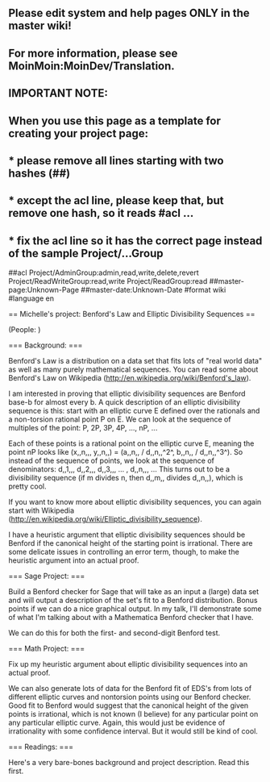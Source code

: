 ## Please edit system and help pages ONLY in the master wiki!
## For more information, please see MoinMoin:MoinDev/Translation.
## IMPORTANT NOTE:
## When you use this page as a template for creating your project page:
##  * please remove all lines starting with two hashes (##)
##  * except the acl line, please keep that, but remove one hash, so it reads #acl ...
##  * fix the acl line so it has the correct page instead of the sample Project/...Group
##acl Project/AdminGroup:admin,read,write,delete,revert Project/ReadWriteGroup:read,write Project/ReadGroup:read
##master-page:Unknown-Page
##master-date:Unknown-Date
#format wiki
#language en


== Michelle's project: Benford's Law and Elliptic Divisibility Sequences ==

(People: )


=== Background: ===

Benford's Law is a distribution on a data set that fits lots of "real world data" as well as many purely mathematical sequences.  You can read some about Benford's Law on Wikipedia (http://en.wikipedia.org/wiki/Benford's_law).

I am interested in proving that elliptic divisibility sequences are Benford base-b for almost every b.  A quick description of an elliptic divisibility sequence is this: start with an elliptic curve E defined over the rationals and a non-torsion rational point P on E.  We can look at the sequence of multiples of the point: P, 2P, 3P, 4P, ..., nP, ...  

Each of these points is a rational point on the elliptic curve E, meaning the point nP looks like (x,,n,,, y,,n,,) = (a,,n,, / d,,n,,^2^, b,,n,, / d,,n,,^3^).  So instead of the sequence of points, we look at the sequence of denominators: d,,1,,, d,,2,,, d,,3,,, ... , d,,n,,, ...  This turns out to be a divisibility sequence (if m divides n, then d,,m,, divides d,,n,,), which is pretty cool.  

If you want to know more about elliptic divisibility sequences, you can again start with Wikipedia (http://en.wikipedia.org/wiki/Elliptic_divisibility_sequence).

I have a heuristic argument that elliptic divisibility sequences should be Benford if the canonical height of the starting point is irrational.  There are some delicate issues in controlling an error term, though, to make the heuristic argument into an actual proof.


=== Sage Project: ===

Build a Benford checker for Sage that will take as an input a (large) data set and will output a description of the set's fit to a Benford distribution. Bonus points if we can do a nice graphical output.  In my talk, I'll demonstrate some of what I'm talking about with a Mathematica Benford checker that I have.

We can do this for both the first- and second-digit Benford test. 



=== Math Project: ===

Fix up my heuristic argument about elliptic divisibility sequences into an actual proof.

We can also generate lots of data for the Benford fit of EDS's from lots of different elliptic curves and nontorsion points using our Benford checker.  Good fit to Benford would suggest that the canonical height of the given points is irrational, which is not known (I believe) for any particular point on any particular elliptic curve.  Again, this would just be evidence of irrationality with some confidence interval.  But it would still be kind of cool.


=== Readings: ===

Here's a very bare-bones background and project description.  Read this first.
